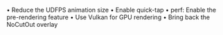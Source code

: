• Reduce the UDFPS animation size
• Enable quick-tap
• perf: Enable the pre-rendering feature
• Use Vulkan for GPU rendering
• Bring back the NoCutOut overlay
